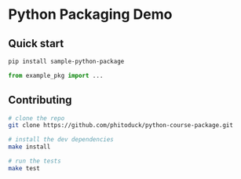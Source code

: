 # Python Packaging Demo

## Quick start

```bash
pip install sample-python-package
```

```python
from example_pkg import ...
```

## Contributing

```bash
# clone the repo
git clone https://github.com/phitoduck/python-course-package.git

# install the dev dependencies
make install

# run the tests
make test
```
